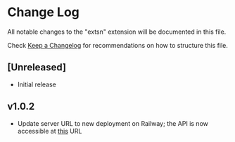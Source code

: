 # Change Log

All notable changes to the "extsn" extension will be documented in this file.

Check [Keep a Changelog](http://keepachangelog.com/) for recommendations on how to structure this file.

## [Unreleased]

- Initial release

## v1.0.2

- Update server URL to new deployment on Railway; the API is now accessible at [this](https://puzzles.michaeldemar.co) URL
